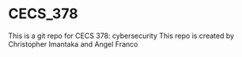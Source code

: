 # CECS_378
This is a git repo for CECS 378: cybersecurity
This repo is created by Christopher Imantaka and Angel Franco


